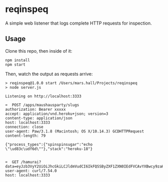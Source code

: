 reqinspeq
=========

A simple web listener that logs complete HTTP requests for inspection.

Usage
-----

Clone this repo, then inside of it:

```
npm install
npm start
```

Then, watch the output as requests arrive:

```
> reqinspeq@1.0.0 start /Users/mars.hall/Projects/reqinspeq
> node server.js

Listening on http://localhost:3333

➡️  POST /apps/maushausparty/slugs
authorization: Bearer xxxxx
accept: application/vnd.heroku+json; version=3
content-type: application/json
host: localhost:3333
connection: close
user-agent: Paw/3.1.8 (Macintosh; OS X/10.14.3) GCDHTTPRequest
content-length: 79

{"process_types":{"spinspinsugar":"echo \"\ud83c\udf6d\""},"stack":"heroku-18"}


➡️  GET /hamurai?data=eyJzb3VyY2UiOiJhcGkiLCJldmVudCI6IkFQSSByZXF1ZXN0IEdFVCAvYXBwcy9zaHJvdWRlZC1jb2FzdC0yMTMzNCIsInJlcXVlc3RlciI6InVua25vd24iLCJ1c2VySWQiOiI5MDAzY2JiMi0xZTA0LTQwZTgtYTFlZi05MmI3ZjE3N2M5YWUiLCJwYWdlIjp7InBhdGgiOiIvYXBwcy9zaHJvdWRlZC1jb2FzdC0yMTMzNCIsInVybCI6Imh0dHA6Ly9sb2NhbGhvc3Q6NTAwMC9hcHBzL3Nocm91ZGVkLWNvYXN0LTIxMzM0Iiwic2VhcmNoIjoiIn0sInByb3BlcnRpZXMiOnsiaHR0cF92ZXJzaW9uIjoiSFRUUC8xLjEiLCJodHRwX2FjY2VwdCI6ImFwcGxpY2F0aW9uL3ZuZC5oZXJva3UranNvbjsgdmVyc2lvbj0zIn19
user-agent: curl/7.54.0
host: localhost:3333

```
